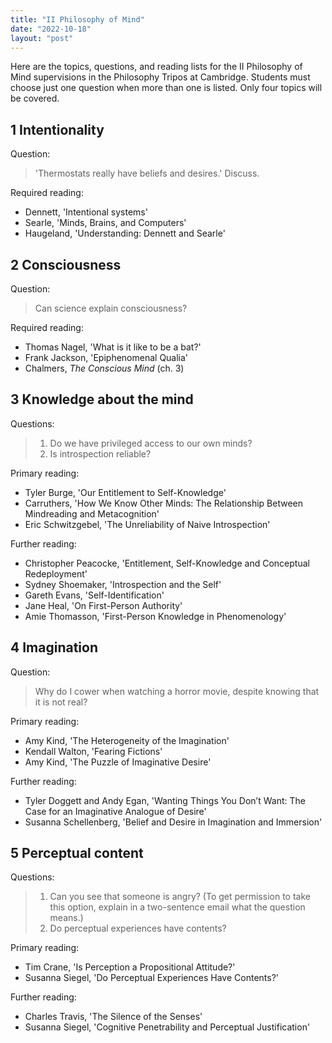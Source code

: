 ```yaml
---
title: "II Philosophy of Mind"
date: "2022-10-18"
layout: "post"
---
```


Here are the topics, questions, and reading lists for the II Philosophy of Mind supervisions in the Philosophy Tripos at Cambridge. Students must choose just one question when more than one is listed. Only four topics will be covered. 

## 1 Intentionality

Question:

> 'Thermostats really have beliefs and desires.' Discuss. 

Required reading: 

- Dennett, 'Intentional systems'
- Searle, 'Minds, Brains, and Computers'
- Haugeland, 'Understanding: Dennett and Searle'

## 2 Consciousness

Question: 

> Can science explain consciousness? 

Required reading: 

- Thomas Nagel, 'What is it like to be a bat?'
- Frank Jackson, 'Epiphenomenal Qualia'
- Chalmers, *The Conscious Mind* (ch. 3)

## 3 Knowledge about the mind

Questions: 

> 1. Do we have privileged access to our own minds? 
> 2. Is introspection reliable? 

Primary reading: 

- Tyler Burge, 'Our Entitlement to Self-Knowledge'
- Carruthers, 'How We Know Other Minds: The Relationship Between Mindreading and Metacognition'
- Eric Schwitzgebel, 'The Unreliability of Naive Introspection'

Further reading: 

- Christopher Peacocke, 'Entitlement, Self-Knowledge and Conceptual Redeployment'
- Sydney Shoemaker, 'Introspection and the Self'
- Gareth Evans, 'Self-Identification'
- Jane Heal, 'On First-Person Authority'
- Amie Thomasson, 'First-Person Knowledge in Phenomenology'

## 4 Imagination

Question:

> Why do I cower when watching a horror movie, despite knowing that it is not real?

Primary reading:

- Amy Kind, 'The Heterogeneity of the Imagination'
- Kendall Walton, 'Fearing Fictions'
- Amy Kind, 'The Puzzle of Imaginative Desire'

Further reading: 

- Tyler Doggett and Andy Egan, 'Wanting Things You Don’t Want: The Case for an Imaginative Analogue of Desire'
- Susanna Schellenberg, 'Belief and Desire in Imagination and Immersion'

## 5 Perceptual content

Questions: 

> 1. Can you see that someone is angry? (To get permission to take this option, explain in a two-sentence email what the question means.)
> 2. Do perceptual experiences have contents? 

Primary reading:

- Tim Crane, 'Is Perception a Propositional Attitude?'
- Susanna Siegel, 'Do Perceptual Experiences Have Contents?'

Further reading: 

- Charles Travis, 'The Silence of the Senses'
- Susanna Siegel, 'Cognitive Penetrability and Perceptual Justification'